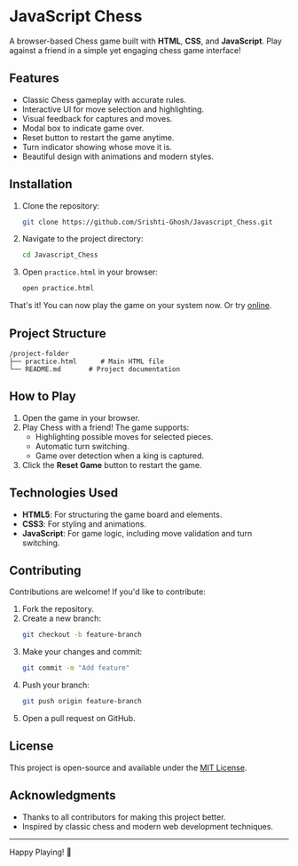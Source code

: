 # JavaScript Chess

A browser-based Chess game built with **HTML**, **CSS**, and **JavaScript**. Play against a friend in a simple yet engaging chess game interface!

## Features

- Classic Chess gameplay with accurate rules.
- Interactive UI for move selection and highlighting.
- Visual feedback for captures and moves.
- Modal box to indicate game over.
- Reset button to restart the game anytime.
- Turn indicator showing whose move it is.
- Beautiful design with animations and modern styles.

## Installation

1. Clone the repository:
   ```bash
   git clone https://github.com/Srishti-Ghosh/Javascript_Chess.git
   ```

2. Navigate to the project directory:
   ```bash
   cd Javascript_Chess
   ```

3. Open `practice.html` in your browser:
   ```bash
   open practice.html
   ```

That's it! You can now play the game on your system now. Or try [online](http://htmlpreview.github.io/?https://github.com/Srishti-Ghosh/Javascript_Chess/blob/main/practice.html).


## Project Structure

```
/project-folder
├── practice.html      # Main HTML file
└── README.md       # Project documentation
```

## How to Play

1. Open the game in your browser.
2. Play Chess with a friend! The game supports:
   - Highlighting possible moves for selected pieces.
   - Automatic turn switching.
   - Game over detection when a king is captured.
3. Click the **Reset Game** button to restart the game.

## Technologies Used

- **HTML5**: For structuring the game board and elements.
- **CSS3**: For styling and animations.
- **JavaScript**: For game logic, including move validation and turn switching.

## Contributing

Contributions are welcome! If you'd like to contribute:
1. Fork the repository.
2. Create a new branch:
   ```bash
   git checkout -b feature-branch
   ```
3. Make your changes and commit:
   ```bash
   git commit -m "Add feature"
   ```
4. Push your branch:
   ```bash
   git push origin feature-branch
   ```
5. Open a pull request on GitHub.

## License

This project is open-source and available under the [MIT License](LICENSE).

## Acknowledgments

- Thanks to all contributors for making this project better.
- Inspired by classic chess and modern web development techniques.

---
Happy Playing! 🎉
